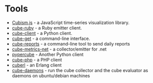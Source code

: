 # Tools

* [Cubism.js](/square/cubism) - a JavaScript time-series visualization library.
* [cube-ruby](/codykrieger/cube-ruby) - a Ruby emitter client.
* [cube-client](/tsileo/cube-client) - a Python client.
* [cube-get](/alexstrat/cube-get) - a command-line interface.
* [cube-reports](/jgallen23/cube-reports/) - a command-line tool to send daily reports
* [cube-metrics-net](/enrich/cube-metrics-net) - a collector/emitter for .net
* [pypercube](/sbuss/pypercube) - Another Python client
* [cube-php](/showclix/cube-php) - a PHP client
* [cuberl](/chaitanyapandit/cuberl) - an Erlang client
* [cube-daemons](/lmammino/cube-daemons) - run the cube collector and the cube evaluator as daemons on ubuntu/debian machines
